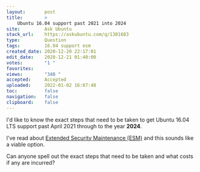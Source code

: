 ```yaml
---
layout:       post
title:        >
    Ubuntu 16.04 support past 2021 into 2024
site:         Ask Ubuntu
stack_url:    https://askubuntu.com/q/1301683
type:         Question
tags:         16.04 support esm
created_date: 2020-12-20 22:17:01
edit_date:    2020-12-21 01:40:00
votes:        "1 "
favorites:    
views:        "348 "
accepted:     Accepted
uploaded:     2022-01-02 16:07:48
toc:          false
navigation:   false
clipboard:    false
---
```


I'd like to know the exact steps that need to be taken to get Ubuntu 16.04 LTS support past April 2021 through to the year **2024**.

I've read about [Extended Security Maintenance (ESM)][1] and this sounds like a viable option.

Can anyone spell out the exact steps that need to be taken and what costs if any are incurred?


  [1]: https://www.brighttalk.com/webcast/6793/453617?utm_source=brighttalk-portal&utm_medium=web&utm_content=extended-security-maintenance&utm_campaign=webcasts-search-results-feed
